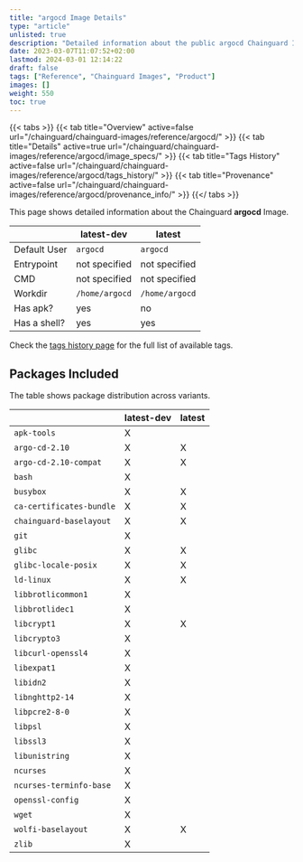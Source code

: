 ```yaml
---
title: "argocd Image Details"
type: "article"
unlisted: true
description: "Detailed information about the public argocd Chainguard Image."
date: 2023-03-07T11:07:52+02:00
lastmod: 2024-03-01 12:14:22
draft: false
tags: ["Reference", "Chainguard Images", "Product"]
images: []
weight: 550
toc: true
---
```


{{< tabs >}}
{{< tab title="Overview" active=false url="/chainguard/chainguard-images/reference/argocd/" >}}
{{< tab title="Details" active=true url="/chainguard/chainguard-images/reference/argocd/image_specs/" >}}
{{< tab title="Tags History" active=false url="/chainguard/chainguard-images/reference/argocd/tags_history/" >}}
{{< tab title="Provenance" active=false url="/chainguard/chainguard-images/reference/argocd/provenance_info/" >}}
{{</ tabs >}}

This page shows detailed information about the Chainguard **argocd** Image.

|              | latest-dev     | latest         |
|--------------|----------------|----------------|
| Default User | `argocd`       | `argocd`       |
| Entrypoint   | not specified  | not specified  |
| CMD          | not specified  | not specified  |
| Workdir      | `/home/argocd` | `/home/argocd` |
| Has apk?     | yes            | no             |
| Has a shell? | yes            | yes            |

Check the [tags history page](/chainguard/chainguard-images/reference/argocd/tags_history/) for the full list of available tags.

## Packages Included
The table shows package distribution across variants.

|                          | latest-dev | latest |
|--------------------------|------------|--------|
| `apk-tools`              | X          |        |
| `argo-cd-2.10`           | X          | X      |
| `argo-cd-2.10-compat`    | X          | X      |
| `bash`                   | X          |        |
| `busybox`                | X          | X      |
| `ca-certificates-bundle` | X          | X      |
| `chainguard-baselayout`  | X          | X      |
| `git`                    | X          |        |
| `glibc`                  | X          | X      |
| `glibc-locale-posix`     | X          | X      |
| `ld-linux`               | X          | X      |
| `libbrotlicommon1`       | X          |        |
| `libbrotlidec1`          | X          |        |
| `libcrypt1`              | X          | X      |
| `libcrypto3`             | X          |        |
| `libcurl-openssl4`       | X          |        |
| `libexpat1`              | X          |        |
| `libidn2`                | X          |        |
| `libnghttp2-14`          | X          |        |
| `libpcre2-8-0`           | X          |        |
| `libpsl`                 | X          |        |
| `libssl3`                | X          |        |
| `libunistring`           | X          |        |
| `ncurses`                | X          |        |
| `ncurses-terminfo-base`  | X          |        |
| `openssl-config`         | X          |        |
| `wget`                   | X          |        |
| `wolfi-baselayout`       | X          | X      |
| `zlib`                   | X          |        |

